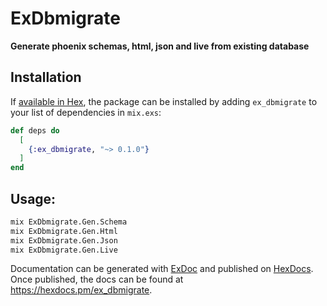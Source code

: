 # ExDbmigrate

**Generate phoenix schemas, html, json and live from existing database**

## Installation

If [available in Hex](https://hex.pm/docs/publish), the package can be installed
by adding `ex_dbmigrate` to your list of dependencies in `mix.exs`:

```elixir
def deps do
  [
    {:ex_dbmigrate, "~> 0.1.0"}
  ]
end
```

## Usage: 
```bash
mix ExDbmigrate.Gen.Schema
mix ExDbmigrate.Gen.Html
mix ExDbmigrate.Gen.Json
mix ExDbmigrate.Gen.Live
```

Documentation can be generated with [ExDoc](https://github.com/elixir-lang/ex_doc)
and published on [HexDocs](https://hexdocs.pm). Once published, the docs can
be found at <https://hexdocs.pm/ex_dbmigrate>.

